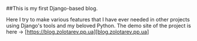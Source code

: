 ##This is my first Django-based blog.

Here I try to make various features that I have ever needed in other projects using Django's tools and my beloved Python. The demo site of the project is here -> [https://blog.zolotarev.pp.ua][blog.zolotarev.pp.ua]

[blog.zolotarev.pp.ua]: https://blog.zolotarev.pp.ua